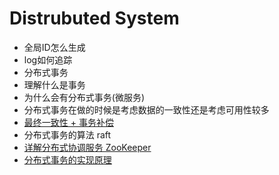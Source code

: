 # Distrubuted System

* 全局ID怎么生成
* log如何追踪
* 分布式事务
* 理解什么是事务
* 为什么会有分布式事务(微服务)
* 分布式事务在做的时候是考虑数据的一致性还是考虑可用性较多
* [最终一致性 + 事务补偿](https://qinnnyul.github.io/2018/09/01/distributed-tx-solutions/)
* 分布式事务的算法 raft
* [详解分布式协调服务 ZooKeeper](https://draveness.me/zookeeper-chubby)
* [分布式事务的实现原理](https://draveness.me/distributed-transaction-principle)